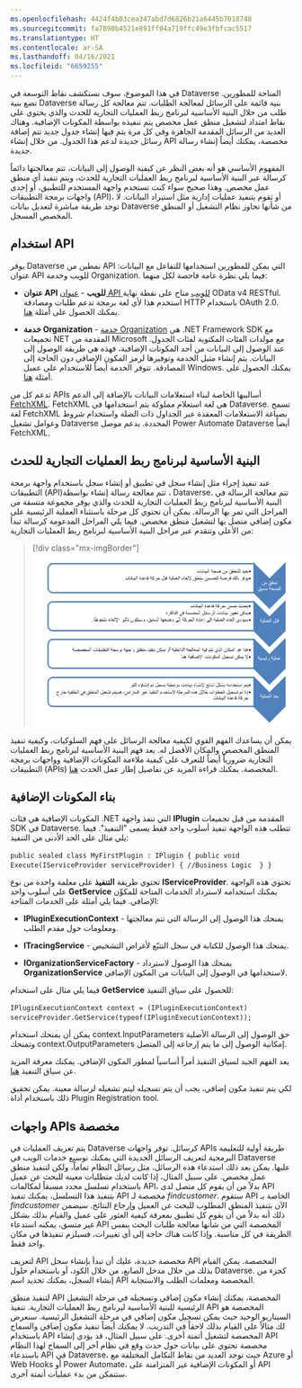 ```yaml
---
ms.openlocfilehash: 4424f4b03cea347abd7d6826b21a6445b7018748
ms.sourcegitcommit: fa7890b4521e891ff04a719ffc49e3fbfcac5517
ms.translationtype: HT
ms.contentlocale: ar-SA
ms.lasthandoff: 04/16/2021
ms.locfileid: "6659255"
---
```

في هذا الموضوع، سوف نستكشف نقاط التوسعة في Dataverse المتاحة للمطورين. تضع بنية Dataverse بنية قائمة على الرسائل لمعالجة الطلبات. تتم معالجة كل رسالة طلب من خلال البنية الأساسية لبرنامج ربط العمليات التجارية للحدث والذي يحتوي على نقاط امتداد لتشغيل منطق عمل مخصص يتم تنفيذه بواسطة المكونات الإضافية. وهناك العديد من الرسائل المقدمة الجاهزة وفي كل مرة يتم فيها إنشاء جدول جديد تتم إضافة رسائل جديدة لدعم هذا الجدول. من خلال إنشاء API مخصصة، يمكنك أيضاً إنشاء رسالة جديدة.

المفهوم الأساسي هو أنه بغض النظر عن كيفية الوصول إلى البيانات، تتم معالجتها دائماً كرسالة عبر البنية الأساسية لبرنامج ربط العمليات التجارية للحدث، ويتم تنفيذ أي منطق عمل مخصص. وهذا صحيح سواء كنت تستخدم واجهة المستخدم للتطبيق، أو إحدى واجهات برمجة التطبيقات (API)، أو تقوم بتنفيذ عمليات إدارية مثل استيراد البيانات. لا توجد طريقة مباشرة لتعديل بيانات Dataverse من شأنها تجاوز نظام التشغيل أو المنطق المخصص المسجل.

## <a name="using-the-api"></a>استخدام API

يوفر Dataverse نمطين من API التي يمكن للمطورين استخدامها للتفاعل مع البيانات: عنوان API للويب وخدمة Organization. فيما يلي نظرة عامة فاحصة لكل منهما:

-   **عنوان API للويب** - [عنوان API للويب](https://docs.microsoft.com/powerapps/developer/data-platform/webapi/overview/?azure-portal=true) متاح على نقطة نهاية OData v4 RESTful. استخدم هذا لأي لغة برمجة تدعم طلبات ومصادقة HTTP باستخدام OAuth 2.0. يمكنك الحصول على أمثلة [هنا](https://github.com/microsoft/PowerApps-Samples/tree/master/cds/webapi/C%23/?azure-portal=true).

-   **خدمة Organization** - [خدمة Organization](https://docs.microsoft.com/powerapps/developer/data-platform/org-service/overview/?azure-portal=true) هي .NET Framework SDK مع تجميعات NET المقدمة من Microsoft مع مولدات الفئات المكتوبة لفئات الجدول. عند الوصول إلى البيانات من أحد المكونات الإضافية، فهذه هي طريقة الوصول إلى البيانات. يتم إنشاء مثيل الخدمة وتوفيرها لرمز المكون الإضافي دون الحاجة إلى المصادقة. تتوفر الخدمة أيضاً للاستخدام على عميل Windows. يمكنك الحصول على أمثلة [هنا](https://github.com/microsoft/PowerApps-Samples/tree/master/cds/orgsvc/C%23/?azure-portal=true).

تدعم كل من APIs أساليبها الخاصة لبناء استعلامات البيانات بالإضافة إلى الدعم [FetchXML](https://docs.microsoft.com/powerapps/developer/data-platform/use-fetchxml-construct-query/?azure-portal=true). FetchXML هي لغة استعلام مملوكة يتم استخدامها في Dataverse. تسمح لغة FetchXML بصياغة الاستعلامات المعقدة عبر الجداول ذات الصلة واستخدام شروط وعوامل تشغيل Dataverse المحددة. يدعم موصل Power Automate Dataverse أيضاً FetchXML.

## <a name="event-pipeline"></a>البنية الأساسية لبرنامج ربط العمليات التجارية للحدث

عند تنفيذ إجراء مثل إنشاء سجل في تطبيق أو إنشاء سجل باستخدام واجهة برمجة التطبيقات (API)‏، تتم معالجة رسالة إنشاء بواسطة Dataverse. تتم معالجة الرسالة في البنية الأساسية لبرنامج ربط العمليات التجارية للحدث والذي يوفر مجموعة متسقة من المراحل التي تمر بها الرسالة. يمكن أن تحتوي كل مرحلة باستثناء العملية الرئيسية على مكون إضافي متصل بها لتشغيل منطق مخصص. فيما يلي المراحل المدعومة كرسالة تبدأ من الأعلى وتتقدم عبر مراحل البنية الأساسية لبرنامج ربط العمليات التجارية:

> [!div class="mx-imgBorder"]
> [![يتم دعم المراحل كرسالة تبدأ من الأعلى وتتقدم عبر مراحل البنية الأساسية لبرنامج ربط العمليات التجارية.](../media/stages.png)](../media/stages.png#lightbox)

يمكن أن يساعدك الفهم القوي لكيفية معالجة الرسائل على فهم السلوكيات، وكيفية تنفيذ المنطق المخصص والمكان الأفضل له. يعد فهم البنية الأساسية لبرنامج ربط العمليات التجارية ضرورياً أيضاً للتعرف على كيفية ملاءمة المكونات الإضافية وواجهات برمجة التطبيقات (APIs) المخصصة. يمكنك قراءة المزيد عن تفاصيل إطار عمل الحدث [هنا](https://docs.microsoft.com/powerapps/developer/data-platform/event-framework/?azure-portal=true).

## <a name="building-plugins"></a>بناء المكونات الإضافية

المكونات الإضافية هي فئات .NET التي تنفذ واجهة **IPlugin** المقدمة من قبل تجميعات SDK في Dataverse. تتطلب هذه الواجهة تنفيذ أسلوب واحد فقط يسمى "التنفيذ". فيما يلي مثال على الحد الأدنى من التنفيذ:

`
    public sealed class MyFirstPlugin : IPlugin
    {
        public void Execute(IServiceProvider serviceProvider)
        {
               //Business Logic 
         }
    }
`

تحتوي طريقة **التنفيذ** على معلمة واحدة من نوع **IServiceProvider**. تحتوي هذه الواجهة على أسلوب واحد **GetService** يمكنك استخدامه لاسترداد الخدمات المتاحة للمكوِّن الإضافي. فيما يلي أمثلة على الخدمات المتاحة:

-   **IPluginExecutionContext** - يمنحك هذا الوصول إلى الرسالة التي تتم معالجتها ومعلومات حول مقدم الطلب.

-   **ITracingService** - يمنحك هذا الوصول للكتابة في سجل التتبّع لأغراض التشخيص.

-   **IOrganizationServiceFactory** - يمنحك هذا الوصول لاسترداد **OrganizationService** لاستخدامها في الوصول إلى البيانات من المكون الإضافي.

فيما يلي مثال على استخدام **GetService** للحصول على سياق التنفيذ:

`IPluginExecutionContext context = (IPluginExecutionContext)                        serviceProvider.GetService(typeof(IPluginExecutionContext));`

يمكن أن يمنحك استخدام context.InputParameters حق الوصول إلى الرسالة الأصلية وتمنحك context.OutputParameters إمكانية الوصول إلى ما يتم إرجاعه إلى المتصل.

يعد الفهم الجيد لسياق التنفيذ أمراً أساسياً لمطور المكون الإضافي. يمكنك معرفة المزيد عن سياق التنفيذ [هنا](https://docs.microsoft.com/powerapps/developer/data-platform/understand-the-data-context/?azure-portal=true).

لكي يتم تنفيذ مكون إضافي، يجب أن يتم تسجيله ليتم تشغيله لرسالة معينة. يمكن تحقيق ذلك باستخدام أداة Plugin Registration tool.

## <a name="custom-apis"></a>واجهات APIs مخصصة

يتم تعريف العمليات في Dataverse كرسائل. توفر واجهات APIs طريقة أولية للتعليمة البرمجية لتعريف الرسائل الجديدة التي يمكنك توسيع خدمات الويب في Dataverse عليها. يمكن بعد ذلك استدعاء هذه الرسائل، مثل رسائل النظام تماماً، ولكن لتنفيذ منطق عمل مخصص. على سبيل المثال، إذا كانت لديك متطلبات معينة للبحث عن عميل باستخدام تسلسل محدد مسبقاً لمكالمات API، بدلاً من أن يقوم كل متصل لدى API بتنفيذ هذا التسلسل، يمكنك تنفيذ API مخصصة لـ *findcustomer*. ستقوم API الخاصة بـ *findcustomer* الآن بتنفيذ المنطق المطلوب للبحث عن العميل وإرجاع النتائج. سيضمن ذلك أنه بدلاً من أن يقوم كل تطبيق بمعرفة كيفية العثور على عميل والقيام بذلك بشكل غير متسق، يمكنه استدعاء API المخصصة التي من شأنها معالجة طلبات البحث بنفس الطريقة في كل مناسبة. وإذا كانت هناك حاجة إلى أي تغييرات، فسيلزم تنفيذها في مكان واحد فقط.

لتعريف API مخصصة جديدة، عليك أن تبدأ بإنشاء سجل API المخصصة. يمكن القيام بذلك من خلال مدخل الصانع، من خلال الكود، أو باستخدام حلول Dataverse. كجزء من إنشاء السجل، يمكنك تحديد اسم API المخصصة ومعلمات الطلب والاستجابة.

لتنفيذ منطق API المخصصة، يمكنك إنشاء مكون إضافي وتسجيله في مرحلة التشغيل الرئيسية للبنية الأساسية لبرنامج ربط العمليات التجارية. تنفيذ API المخصصة هو السيناريو الوحيد حيث يمكن تسجيل مكون إضافي في مرحلة التشغيل الرئيسية. سنعرض لك مثالاً على القيام بذلك لاحقاً في التدريب. لا يمكنك أيضاً تنفيذ مكون إضافي والسماح باستخدام API المخصصة لتشغيل أتمتة أخرى. على سبيل المثال، قد يؤدي إنشاء API مخصصة تحتوي على بيانات حول حدث وقع في نظام آخر إلى السماح لهذا النظام باستدعاء API في Dataverse، حيث توجد العديد من نقاط التكامل المختلفة مع Azure أو Web Hooks أو Power Automate، أو المكونات الإضافية غير المتزامنة على API ستتمكن من بدء عمليات أتمتة أخرى.
